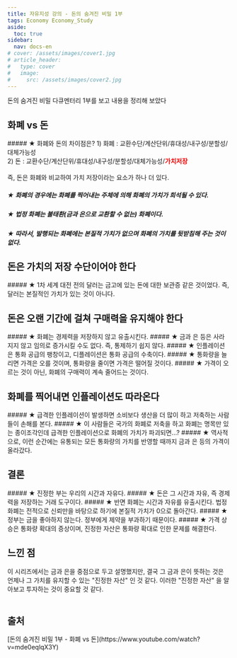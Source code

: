 ```yaml
---
title: 자유지성 강의 - 돈의 숨겨진 비밀 1부
tags: Economy Economy_Study
aside:
  toc: true
sidebar:
  nav: docs-en
# cover: /assets/images/cover1.jpg
# article_header:
#   type: cover
#   image:
#     src: /assets/images/cover2.jpg
---
```


돈의 숨겨진 비밀 다큐멘터리 1부를 보고 내용을 정리해 보았다

<!-- more -->
<h2 id="h1">화폐 vs 돈</h2>
##### ★ 화폐와 돈의 차이점은?
1) 화폐 : 교환수단/계산단위/휴대성/내구성/분할성/대체가능성<br>
2) 돈 : 교환수단/계산단위/휴대성/내구성/분할성/대체가능성/<span style="color: red"><strong>가치저장</strong></span><br><br>
즉, 돈은 화폐와 비교하여 가치 저장이라는 요소가 하나 더 있다.

##### ★ 화폐의 경우에는 화폐를 찍어내는 주체에 의해 화폐의 가치가 희석될 수 있다.
##### ★ 법정 화폐는 불태환(금과 은으로 교환할 수 없는) 화폐이다.
##### ★ 따라서, 발행되는 화폐에는 본질적 가치가 없으며 화폐의 가치를 뒷받침해 주는 것이 없다.

<h2 id="h2">돈은 가치의 저장 수단이어야 한다</h2>
##### ★ 1차 세계 대전 전의 달러는 금고에 있는 돈에 대한 보관증 같은 것이었다. 즉, 달러는 본질적인 가치가 있는 것이 아니다.

<h2 id="h3">돈은 오랜 기간에 걸쳐 구매력을 유지해야 한다</h2>
##### ★ 화폐는 경제력을 저장하지 않고 유출시킨다.
##### ★ 금과 은 등은 사라지지 않고 임의로 증가시킬 수도 없다. 즉, 통제하기 쉽지 않다.
##### ★ 인플레이션은 통화 공급의 팽창이고, 디플레이션은 통화 공급의 수축이다.
##### ★ 통화량을 늘리면 가격은 오를 것이며, 통화량을 줄이면 가격은 떨어질 것이다.
##### ★ 가격이 오르는 것이 아닌, 화폐의 구매력이 계속 줄어드는 것이다.

<h2 id="h4">화폐를 찍어내면 인플레이션도 따라온다</h2>
##### ★ 급격한 인플레이션이 발생하면 소비보다 생산을 더 많이 하고 저축하는 사람들이 손해를 본다.
##### ★ 이 사람들은 국가의 화폐로 저축을 하고 화폐는 명목만 있는 종이조각인데 급격한 인플레이션으로 화폐의 가치가 파괴되면...?
##### ★ 역사적으로, 이런 순간에는 유통되는 모든 통화량의 가치를 반영할 때까지 금과 은 등의 가격이 올라갔다.

<h2 id="h5">결론</h2>
##### ★ 진정한 부는 우리의 시간과 자유다.
##### ★ 돈은 그 시간과 자유, 즉 경제력을 저장하는 거래 도구이다.
##### ★ 반면 화폐는 시간과 자유를 유출시킨다. 법정화폐는 전적으로 신뢰만을 바탕으로 하기에 본질적 가치가 0으로 돌아간다.
##### ★ 정부는 금을 좋아하지 않는다. 정부에게 제약을 부과하기 때문이다.
##### ★ 가격 상승은 통화량 확대의 증상이며, 진정한 자산은 통화량 확대로 인한 문제를 해결한다.

<h2 id="h6">느낀 점</h2>
이 시리즈에서는 금과 은을 중점으로 두고 설명했지만, 결국 그 금과 은이 뜻하는 것은 언제나 그 가치를 유지할 수 있는 "진정한 자산" 인 것 같다. 이러한 "진정한 자산" 을 알아보고 투자하는 것이 중요할 것 같다.
<br>
<br>

<h2 id="h7">출처</h2>
[돈의 숨겨진 비밀 1부 - 화폐 vs 돈](https://www.youtube.com/watch?v=mde0eqlqX3Y)
